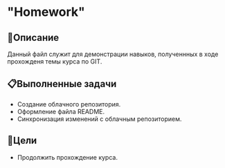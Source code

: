 # "Homework"
## 📝Описание
Данный файл служит для демонстрации навыков, полученнных в ходе прохожденя темы курса по GIT.

## 📋Выполненные задачи
* Создание облачного репозитория. 
* Оформление файла README.
* Синхронизация изменений с облачным репозиторием.

## 🎯Цели
* Продолжить прохождение курса.
